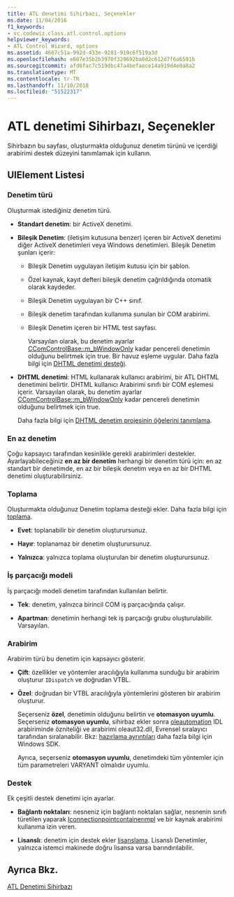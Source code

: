 ```yaml
---
title: ATL denetimi Sihirbazı, Seçenekler
ms.date: 11/04/2016
f1_keywords:
- vc.codewiz.class.atl.control.options
helpviewer_keywords:
- ATL Control Wizard, options
ms.assetid: 4607c51a-992d-433e-9281-919c6f519a3d
ms.openlocfilehash: e607e35b2b3970f329692ba8d2c612d7f6a6591b
ms.sourcegitcommit: afd6fac7c519dbc47a4befaece14a919d4e0a8a2
ms.translationtype: MT
ms.contentlocale: tr-TR
ms.lasthandoff: 11/10/2018
ms.locfileid: "51522317"
---
```

# <a name="options-atl-control-wizard"></a>ATL denetimi Sihirbazı, Seçenekler

Sihirbazın bu sayfası, oluşturmakta olduğunuz denetim türünü ve içerdiği arabirimi destek düzeyini tanımlamak için kullanın.

## <a name="uielement-list"></a>UIElement Listesi

### <a name="control-type"></a>Denetim türü

Oluşturmak istediğiniz denetim türü.

- **Standart denetim**: bir ActiveX denetimi.

- **Bileşik Denetim**: (iletişim kutusuna benzer) içeren bir ActiveX denetimi diğer ActiveX denetimleri veya Windows denetimleri. Bileşik Denetim şunları içerir:

  - Bileşik Denetim uygulayan iletişim kutusu için bir şablon.

  - Özel kaynak, kayıt defteri bileşik denetim çağrıldığında otomatik olarak kaydeder.

  - Bileşik Denetim uygulayan bir C++ sınıf.

  - Bileşik denetim tarafından kullanıma sunulan bir COM arabirimi.

  - Bileşik Denetim içeren bir HTML test sayfası.

    Varsayılan olarak, bu denetim ayarlar [CComControlBase::m_bWindowOnly](../../atl/reference/ccomcontrolbase-class.md#m_bwindowonly) kadar pencereli denetimin olduğunu belirtmek için true. Bir havuz eşleme uygular. Daha fazla bilgi için [DHTML denetimi desteği](../../atl/atl-support-for-dhtml-controls.md).

- **DHTML denetimi**: HTML kullanarak kullanıcı arabirimi, bir ATL DHTML denetimini belirtir. DHTML kullanıcı Arabirimi sınıfı bir COM eşlemesi içerir. Varsayılan olarak, bu denetim ayarlar [CComControlBase::m_bWindowOnly](../../atl/reference/ccomcontrolbase-class.md#m_bwindowonly) kadar pencereli denetimin olduğunu belirtmek için true.

   Daha fazla bilgi için [DHTML denetim projesinin öğelerini tanımlama](../../atl/identifying-the-elements-of-the-dhtml-control-project.md).

### <a name="minimal-control"></a>En az denetim

Çoğu kapsayıcı tarafından kesinlikle gerekli arabirimleri destekler. Ayarlayabileceğiniz **en az bir denetim** herhangi bir denetim türü için: en az standart bir denetimde, en az bir bileşik denetim veya en az bir DHTML denetimi oluşturabilirsiniz.

### <a name="aggregation"></a>Toplama

Oluşturmakta olduğunuz Denetim toplama desteği ekler. Daha fazla bilgi için [toplama](../../atl/aggregation.md).

- **Evet**: toplanabilir bir denetim oluşturursunuz.

- **Hayır**: toplanamaz bir denetim oluşturursunuz.

- **Yalnızca**: yalnızca toplama oluşturulan bir denetim oluşturursunuz.

### <a name="threading-model"></a>İş parçacığı modeli

İş parçacığı modeli denetim tarafından kullanılan belirtir.

- **Tek**: denetim, yalnızca birincil COM iş parçacığında çalışır.

- **Apartman**: denetimin herhangi tek iş parçacığı grubu oluşturulabilir. Varsayılan.

### <a name="interface"></a>Arabirim

Arabirim türü bu denetim için kapsayıcı gösterir.

- **Çift**: özellikler ve yöntemler aracılığıyla kullanıma sunduğu bir arabirim oluşturur `IDispatch` ve doğrudan VTBL.

- **Özel**: doğrudan bir VTBL aracılığıyla yöntemlerini gösteren bir arabirim oluşturur.

   Seçerseniz **özel**, denetimin olduğunu belirtin ve **otomasyon uyumlu**. Seçerseniz **otomasyon uyumlu**, sihirbaz ekler sonra [oleautomation](../../windows/oleautomation.md) IDL arabiriminde özniteliği ve arabirimi oleaut32.dll, Evrensel sıralayıcı tarafından sıralanabilir. Bkz: [hazırlama ayrıntıları](/windows/desktop/com/marshaling-details) daha fazla bilgi için Windows SDK.

   Ayrıca, seçerseniz **otomasyon uyumlu**, denetimdeki tüm yöntemler için tüm parametreleri VARYANT olmalıdır uyumlu.

### <a name="support"></a>Destek

Ek çeşitli destek denetimi için ayarlar.

- **Bağlantı noktaları**: nesneniz için bağlantı noktaları sağlar, nesnenin sınıfı türetilen yaparak [Iconnectionpointcontainerımpl](../../atl/reference/iconnectionpointcontainerimpl-class.md) ve bir kaynak arabirimi kullanıma izin veren.

- **Lisanslı**: denetim için destek ekler [lisanslama](/windows/desktop/com/licensing). Lisanslı Denetimler, yalnızca istemci makinede doğru lisansa varsa barındırılabilir.

## <a name="see-also"></a>Ayrıca Bkz.

[ATL Denetimi Sihirbazı](../../atl/reference/atl-control-wizard.md)

